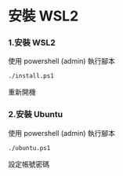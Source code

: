 # 安裝 WSL2

### 1.安裝 WSL2

使用 powershell (admin) 執行腳本

```Bash
./install.ps1
```

重新開機

### 2.安裝 Ubuntu

使用 powershell (admin) 執行腳本

```Bash
./ubuntu.ps1
```

設定帳號密碼